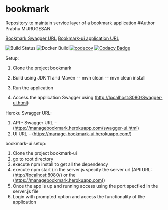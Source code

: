 # bookmark 
Repository to maintain service layer of a bookmark application
#Author
Prabhu MURUGESAN

[Bookmark Swagger URL](<https://managebookmark.herokuapp.com/swagger-ui.html>)
[Bookmark-ui application URL](<https://manage-bookmark-ui.herokuapp.com/>)

![Build Status](https://travis-ci.com/agil-mugil/bookmark.svg?token=ffZVVypfS6pQcVNnCYe7&branch=master)
![Docker Build](https://img.shields.io/docker/cloud/build/pmurugesan15/bookmark)
[![codecov](https://codecov.io/gh/agil-mugil/bookmark/branch/master/graph/badge.svg?token=LP0NFXRR7O)](https://codecov.io/gh/agil-mugil/bookmark)
[![Codacy Badge](https://app.codacy.com/project/badge/Grade/3ef55d4f85f2496b97c4b3bff1b141f8)](https://www.codacy.com?utm_source=github.com&amp;utm_medium=referral&amp;utm_content=agil-mugil/bookmark&amp;utm_campaign=Badge_Grade)

Setup:

 1. Clone the project bookmark
 2. Build using JDK 11 and Maven
  -- mvn clean
  -- mvn clean install
	
 3. Run the application
 4. Access the application Swagger using (<http://localhost:8080/Swagger-ui.html>)

Heroku Swagger URL:
 1. API - Swagger URL - (<https://managebookmark.herokuapp.com/swagger-ui.html>)
 2. UI URL - (<https://manage-bookmark-ui.herokuapp.com/>)

bookmark-ui setup:
 1. Clone the project bookmark-ui
 2. go to root directory
 3. execute npm install to get all the dependency
 4. execute npm start (in the server.js specify the server url (API URL: (<http://localhost:8080/>) or the (<https://managebookmark.herokuapp.com)>)
 5. Once the app is up and running access using the port specfied in the server.js file
 6. Login with prompted option and access the functionality of the application
